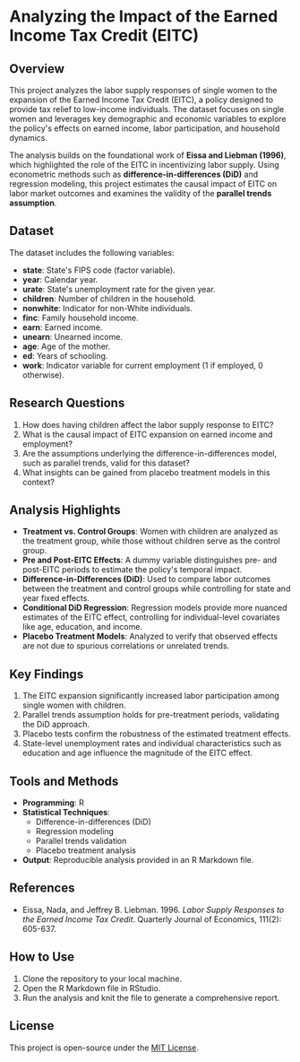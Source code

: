 # Analyzing the Impact of the Earned Income Tax Credit (EITC)  

## Overview  
This project analyzes the labor supply responses of single women to the expansion of the Earned Income Tax Credit (EITC), a policy designed to provide tax relief to low-income individuals. The dataset focuses on single women and leverages key demographic and economic variables to explore the policy's effects on earned income, labor participation, and household dynamics.  

The analysis builds on the foundational work of **Eissa and Liebman (1996)**, which highlighted the role of the EITC in incentivizing labor supply. Using econometric methods such as **difference-in-differences (DiD)** and regression modeling, this project estimates the causal impact of EITC on labor market outcomes and examines the validity of the **parallel trends assumption**.  

## Dataset  
The dataset includes the following variables:  
- **state**: State's FIPS code (factor variable).  
- **year**: Calendar year.  
- **urate**: State's unemployment rate for the given year.  
- **children**: Number of children in the household.  
- **nonwhite**: Indicator for non-White individuals.  
- **finc**: Family household income.  
- **earn**: Earned income.  
- **unearn**: Unearned income.  
- **age**: Age of the mother.  
- **ed**: Years of schooling.  
- **work**: Indicator variable for current employment (1 if employed, 0 otherwise).  

## Research Questions  
1. How does having children affect the labor supply response to EITC?  
2. What is the causal impact of EITC expansion on earned income and employment?  
3. Are the assumptions underlying the difference-in-differences model, such as parallel trends, valid for this dataset?  
4. What insights can be gained from placebo treatment models in this context?  

## Analysis Highlights  
- **Treatment vs. Control Groups**: Women with children are analyzed as the treatment group, while those without children serve as the control group.  
- **Pre and Post-EITC Effects**: A dummy variable distinguishes pre- and post-EITC periods to estimate the policy's temporal impact.  
- **Difference-in-Differences (DiD)**: Used to compare labor outcomes between the treatment and control groups while controlling for state and year fixed effects.  
- **Conditional DiD Regression**: Regression models provide more nuanced estimates of the EITC effect, controlling for individual-level covariates like age, education, and income.  
- **Placebo Treatment Models**: Analyzed to verify that observed effects are not due to spurious correlations or unrelated trends.  

## Key Findings  
1. The EITC expansion significantly increased labor participation among single women with children.  
2. Parallel trends assumption holds for pre-treatment periods, validating the DiD approach.  
3. Placebo tests confirm the robustness of the estimated treatment effects.  
4. State-level unemployment rates and individual characteristics such as education and age influence the magnitude of the EITC effect.  

## Tools and Methods  
- **Programming**: R  
- **Statistical Techniques**:  
  - Difference-in-differences (DiD)  
  - Regression modeling  
  - Parallel trends validation  
  - Placebo treatment analysis  
- **Output**: Reproducible analysis provided in an R Markdown file.  

## References  
- Eissa, Nada, and Jeffrey B. Liebman. 1996. *Labor Supply Responses to the Earned Income Tax Credit*. Quarterly Journal of Economics, 111(2): 605-637.  

## How to Use  
1. Clone the repository to your local machine.  
2. Open the R Markdown file in RStudio.  
3. Run the analysis and knit the file to generate a comprehensive report.  

## License  
This project is open-source under the [MIT License](LICENSE).  
